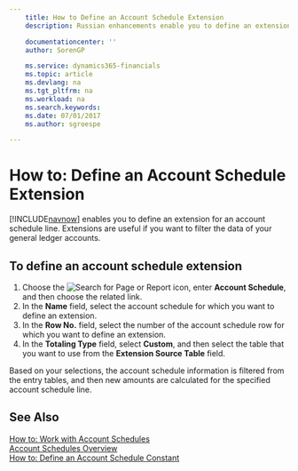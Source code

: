 ```yaml
---
    title: How to Define an Account Schedule Extension
    description: Russian enhancements enable you to define an extension for an account schedule line. Extensions are useful if you want to filter the data of your general ledger accounts.

    documentationcenter: ''
    author: SorenGP

    ms.service: dynamics365-financials
    ms.topic: article
    ms.devlang: na
    ms.tgt_pltfrm: na
    ms.workload: na
    ms.search.keywords:
    ms.date: 07/01/2017
    ms.author: sgroespe

---
```

# How to: Define an Account Schedule Extension
[!INCLUDE[navnow](../../includes/navnow_md.md)] enables you to define an extension for an account schedule line. Extensions are useful if you want to filter the data of your general ledger accounts.  

## To define an account schedule extension  

1.  Choose the ![Search for Page or Report](../../media/ui-search/search_small.png "Search for Page or Report icon") icon, enter **Account Schedule**, and then choose the related link.  
2.  In the **Name** field, select the account schedule for which you want to define an extension.  
3.  In the **Row No.** field, select the number of the account schedule row for which you want to define an extension.  
4.  In the **Totaling Type** field, select **Custom**, and then select the table that you want to use from the **Extension Source Table** field.  

Based on your selections, the account schedule information is filtered from the entry tables, and then new amounts are calculated for the specified account schedule line.  

## See Also  
 [How to: Work with Account Schedules](../../bi-how-work-account-schedule.md)   
 [Account Schedules Overview](account-schedules-overview.md)   
 [How to: Define an Account Schedule Constant](how-to-define-an-account-schedule-constant.md)
